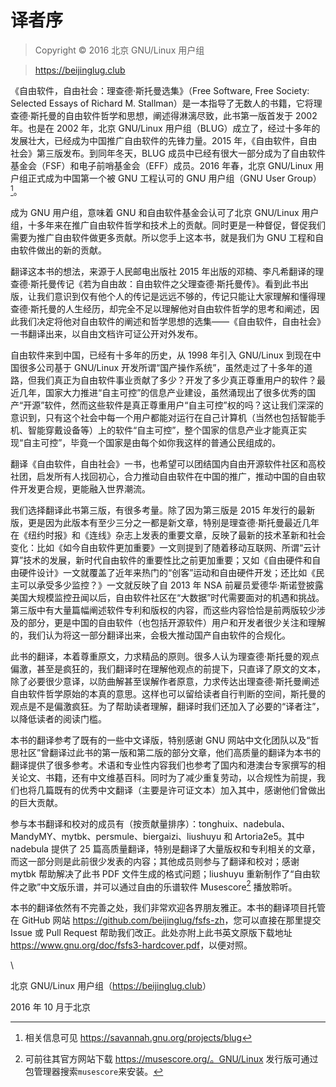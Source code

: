 # 译者序

> Copyright © 2016 北京 GNU/Linux 用户组 

> <https://beijinglug.club>

《自由软件，自由社会：理查德·斯托曼选集》（Free Software, Free Society: Selected Essays of Richard M. Stallman）是一本指导了无数人的书籍，它将理查德·斯托曼的自由软件哲学和思想，阐述得淋漓尽致，此书第一版首发于 2002 年。也是在 2002 年，北京 GNU/Linux 用户组（BLUG）成立了，经过十多年的发展壮大，已经成为中国推广自由软件的先锋力量。2015 年，《自由软件，自由社会》第三版发布。到同年冬天，BLUG 成员中已经有很大一部分成为了自由软件基金会（FSF）和电子前哨基金会（EFF）成员。2016 年春，北京 GNU/Linux 用户组正式成为中国第一个被 GNU 工程认可的 GNU 用户组（GNU User Group）[^trans-1]。

成为 GNU 用户组，意味着 GNU 和自由软件基金会认可了北京 GNU/Linux 用户组，十多年来在推广自由软件哲学和技术上的贡献。同时更是一种督促，督促我们需要为推广自由软件做更多贡献。所以您手上这本书，就是我们为 GNU 工程和自由软件做出的新的贡献。

翻译这本书的想法，来源于人民邮电出版社 2015 年出版的邓楠、李凡希翻译的理查德·斯托曼传记《若为自由故：自由软件之父理查德·斯托曼传》。看到此书出版，让我们意识到仅有他个人的传记是远远不够的，传记只能让大家理解和懂得理查德·斯托曼的人生经历，却完全不足以理解他对自由软件哲学的思考和阐述，因此我们决定将他对自由软件的阐述和哲学思想的选集——《自由软件，自由社会》一书翻译出来，以自由文档许可证公开对外发布。

自由软件来到中国，已经有十多年的历史，从 1998 年引入 GNU/Linux 到现在中国很多公司基于 GNU/Linux 开发所谓“国产操作系统”，虽然走过了十多年的道路，但我们真正为自由软件事业贡献了多少？开发了多少真正尊重用户的软件？最近几年，国家大力推进“自主可控”的信息产业建设，虽然涌现出了很多优秀的国产“开源”软件，然而这些软件是真正尊重用户“自主可控”权的吗？这让我们深深的意识到，只有这个社会中每一个用户都能对运行在自己计算机（当然也包括智能手机、智能穿戴设备等）上的软件“自主可控”，整个国家的信息产业才能真正实现“自主可控”，毕竟一个国家是由每个如你我这样的普通公民组成的。

翻译《自由软件，自由社会》一书，也希望可以团结国内自由开源软件社区和高校社团，启发所有人找回初心，合力推动自由软件在中国的推广，推动中国的自由软件开发更合规，更能融入世界潮流。

我们选择翻译此书第三版，有很多考量。除了因为第三版是 2015 年发行的最新版，更是因为此版本有至少三分之一都是新文章，特别是理查德·斯托曼最近几年在《纽约时报》和《连线》杂志上发表的重要文章，反映了最新的技术革新和社会变化：比如《如今自由软件更加重要》一文则提到了随着移动互联网、所谓“云计算”技术的发展，新时代自由软件的重要性比之前更加重要；又如《自由硬件和自由硬件设计》一文就覆盖了近年来热门的“创客”运动和自由硬件开发；还比如《民主可以承受多少监控？》一文就反映了自 2013 年 NSA 前雇员爱德华·斯诺登披露美国大规模监控丑闻以后，自由软件社区在“大数据”时代需要面对的机遇和挑战。第三版中有大量篇幅阐述软件专利和版权的内容，而这些内容恰恰是前两版较少涉及的部分，更是中国的自由软件（也包括开源软件）用户和开发者很少关注和理解的，我们认为将这一部分翻译出来，会极大推动国产自由软件的合规化。

此书的翻译，本着尊重原文，力求精品的原则。很多人认为理查德·斯托曼的观点偏激，甚至是疯狂的，我们翻译时在理解他观点的前提下，只直译了原文的文本，除了必要很少意译，以防曲解甚至误解作者原意，力求传达出理查德·斯托曼阐述自由软件哲学原始的本真的意思。这样也可以留给读者自行判断的空间，斯托曼的观点是不是偏激疯狂。为了帮助读者理解，翻译时我们还加入了必要的“译者注”，以降低读者的阅读门槛。

本书的翻译参考了既有的一些中文译版，特别感谢 GNU 网站中文化团队以及“哲思社区”曾翻译过此书的第一版和第二版的部分文章，他们高质量的翻译为本书的翻译提供了很多参考。术语和专业性内容我们也参考了国内和港澳台专家撰写的相关论文、书籍，还有中文维基百科。同时为了减少重复劳动，以合规性为前提，我们也将几篇既有的优秀中文翻译（主要是许可证文本）加入其中，感谢他们曾做出的巨大贡献。

参与本书翻译和校对的成员有（按贡献量排序）：tonghuix、nadebula、MandyMY、mytbk、persmule、biergaizi、liushuyu 和 Artoria2e5。其中 nadebula 提供了 25 篇高质量翻译，特别是翻译了大量版权和专利相关的文章，而这一部分则是此前很少发表的内容；其他成员则参与了翻译和校对；感谢 mytbk 帮助解决了此书 PDF 文件生成的格式问题；liushuyu 重新制作了“自由软件之歌”中文版乐谱，并可以通过自由的乐谱软件 Musescore[^trans-2] 播放聆听。

本书的翻译依然有不完善之处，我们非常欢迎各界朋友雅正。本书的翻译项目托管在 GitHub 网站 <https://github.com/beijinglug/fsfs-zh>，您可以直接在那里提交 Issue 或 Pull Request 帮助我们改正。此处亦附上此书英文原版下载地址 <https://www.gnu.org/doc/fsfs3-hardcover.pdf>，以便对照。

\   

北京 GNU/Linux 用户组（<https://beijinglug.club>） 

2016 年 10 月于北京

[^trans-1]: 相关信息可见 <https://savannah.gnu.org/projects/blug>

[^trans-2]: 可前往其官方网站下载 https://musescore.org/。GNU/Linux 发行版可通过包管理器搜索`musescore`来安装。
